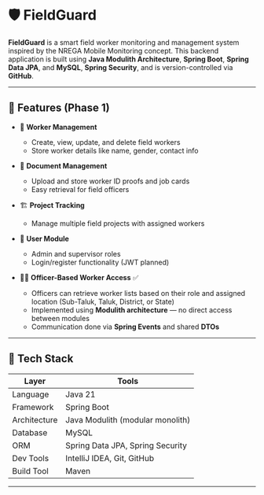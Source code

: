# 🛡️ FieldGuard

**FieldGuard** is a smart field worker monitoring and management system inspired by the NREGA Mobile Monitoring concept. This backend application is built using **Java Modulith Architecture**, **Spring Boot**, **Spring Data JPA**, and **MySQL**, **Spring Security**, and is version-controlled via **GitHub**.

---

## 🚀 Features (Phase 1)

- 👷 **Worker Management**
  - Create, view, update, and delete field workers
  - Store worker details like name, gender, contact info

- 📂 **Document Management**
  - Upload and store worker ID proofs and job cards
  - Easy retrieval for field officers

- 🏗️ **Project Tracking**
  - Manage multiple field projects with assigned workers

- 🔐 **User Module**
  - Admin and supervisor roles
  - Login/register functionality (JWT planned)
 
- 🧑‍✈️ **Officer-Based Worker Access** ✅
  - Officers can retrieve worker lists based on their role and assigned location (Sub-Taluk, Taluk, District, or State)  
  - Implemented using **Modulith architecture** — no direct access between modules  
  - Communication done via **Spring Events** and shared **DTOs**

---

## 🧱 Tech Stack

| Layer | Tools |
|-------|-------|
| Language | Java 21 |
| Framework | Spring Boot |
| Architecture | Java Modulith (modular monolith) |
| Database | MySQL |
| ORM | Spring Data JPA, Spring Security|
| Dev Tools | IntelliJ IDEA, Git, GitHub |
| Build Tool | Maven |


---

